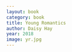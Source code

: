 ```yaml
---
layout: book
category: book
title: Young Romantics
author: Daisy Hay
year: 2018
image: yr.jpg
---
```

